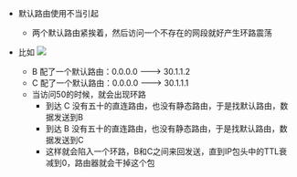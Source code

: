 - 默认路由使用不当引起
  - 两个默认路由紧挨着，然后访问一个不存在的网段就好产生环路震荡

- 比如
  <img src='https://lsz.net.cn/node/imgs/c9a3b51c4edbe2a58e475440265e4e60.png' />
   - B 配了一个默认路由：0.0.0.0 ---> 30.1.1.2
   - C 配了一个默认路由：0.0.0.0 ---> 30.1.1.1
   - 当访问50的时候，就会出现环路
     - 到达 C 没有五十的直连路由，也没有静态路由，于是找默认路由，数据发送到B
     - 到达 B 没有五十的直连路由，也没有静态路由，于是找默认路由，数据发送到C
     - 这样就会陷入一个环路，B和C之间来回发送，直到IP包头中的TTL衰减到0，路由器就会干掉这个包